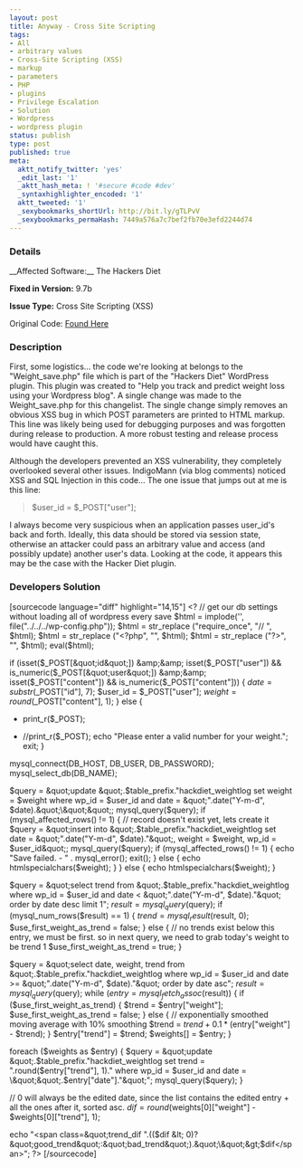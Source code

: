 ```yaml
---
layout: post
title: Anyway - Cross Site Scripting
tags:
- All
- arbitrary values
- Cross-Site Scripting (XSS)
- markup
- parameters
- PHP
- plugins
- Privilege Escalation
- Solution
- Wordpress
- wordpress plugin
status: publish
type: post
published: true
meta:
  aktt_notify_twitter: 'yes'
  _edit_last: '1'
  _aktt_hash_meta: ! '#secure #code #dev'
  _syntaxhighlighter_encoded: '1'
  aktt_tweeted: '1'
  _sexybookmarks_shortUrl: http://bit.ly/gTLPvV
  _sexybookmarks_permaHash: 7449a576a7c7bef2fb70e3efd2244d74
---
```

<h3>Details</h3>
__Affected Software:__ The Hackers Diet

__Fixed in Version:__  9.7b

__Issue Type:__ Cross Site Scripting (XSS)

Original Code: <a title="Anyway" href="http://spotthevuln.com/2010/12/anyway/" target="_blank">Found    Here</a>
<h3>Description</h3>
First, some logistics… the code we're looking at belongs to the "Weight_save.php" file which is part of the "Hackers Diet" WordPress plugin.  This plugin was created to "Help you track and predict weight loss using your Wordpress blog".  A single change was made to the Weight_save.php for this changelist.  The single change simply removes an obvious XSS bug in which POST parameters are printed to HTML markup.  This line was likely being used for debugging purposes and was forgotten during release to production.  A more robust testing and release process would have caught this.

Although the developers prevented an XSS vulnerability, they completely overlooked several other issues.  IndigoMann (via blog comments) noticed XSS and SQL Injection in this code…  The one issue that jumps out at me is this line:
<blockquote>$user_id = $_POST["user"];</blockquote>
I always become very suspicious when an application passes user_id's back and forth.  Ideally, this data should be stored via session state, otherwise an attacker could pass an arbitrary value and access (and possibly update) another user's data.  Looking at the code, it appears this may be the case with the Hacker Diet plugin.
<h3>Developers Solution</h3>
[sourcecode language="diff" highlight="14,15"]
&lt;?
// get our db settings without loading all of wordpress every save
$html = implode('', file(&quot;../../../wp-config.php&quot;));
$html = str_replace (&quot;require_once&quot;, &quot;// &quot;, $html);
$html = str_replace (&quot;&lt;?php&quot;, &quot;&quot;, $html);
$html = str_replace (&quot;?&gt;&quot;, &quot;&quot;, $html);
eval($html);

if (isset($_POST[&quot;id&quot;]) &amp;&amp; isset($_POST[&quot;user&quot;]) &amp;&amp; is_numeric($_POST[&quot;user&quot;]) &amp;&amp; isset($_POST[&quot;content&quot;]) &amp;&amp; is_numeric($_POST[&quot;content&quot;])) {
	$date = substr($_POST[&quot;id&quot;], 7);
	$user_id = $_POST[&quot;user&quot;];
	$weight = round($_POST[&quot;content&quot;], 1);
} else {
-	print_r($_POST);
+	//print_r($_POST);
	echo &quot;Please enter a valid number for your weight.&quot;;
	exit;
}

mysql_connect(DB_HOST, DB_USER, DB_PASSWORD);
mysql_select_db(DB_NAME);

$query = &quot;update &quot;.$table_prefix.&quot;hackdiet_weightlog set weight = $weight where wp_id = $user_id and date = \&quot;&quot;.date(&quot;Y-m-d&quot;, $date).&quot;\&quot;&quot;;
mysql_query($query);
if (mysql_affected_rows() != 1) {
	// record doesn't exist yet, lets create it
	$query = &quot;insert into &quot;.$table_prefix.&quot;hackdiet_weightlog set date = \&quot;&quot;.date(&quot;Y-m-d&quot;, $date).&quot;\&quot;, weight = $weight, wp_id = $user_id&quot;;
	mysql_query($query);
	if (mysql_affected_rows() != 1) {
		echo &quot;Save failed. - &quot; . mysql_error();
		exit();
	} else {
		echo htmlspecialchars($weight);
	}
} else {
	echo htmlspecialchars($weight);
}

$query = &quot;select trend from &quot;.$table_prefix.&quot;hackdiet_weightlog where wp_id = $user_id and date &lt; \&quot;&quot;.date(&quot;Y-m-d&quot;, $date).&quot;\&quot; order by date desc limit 1&quot;;
$result = mysql_query($query);
if (mysql_num_rows($result) == 1) {
	$trend = mysql_result($result, 0);
	$use_first_weight_as_trend = false;
} else {
	// no trends exist below this entry, we must be first.  so in next query, we need to grab today's weight to be trend 1
	$use_first_weight_as_trend = true;
}

$query = &quot;select date, weight, trend from &quot;.$table_prefix.&quot;hackdiet_weightlog where wp_id = $user_id and date &gt;= \&quot;&quot;.date(&quot;Y-m-d&quot;, $date).&quot;\&quot; order by date asc&quot;;
$result = mysql_query($query);
while ($entry = mysql_fetch_assoc($result)) {
	if ($use_first_weight_as_trend) {
		$trend = $entry[&quot;weight&quot;];
		$use_first_weight_as_trend = false;
	} else {
		// exponentially smoothed moving average with 10% smoothing
		$trend = $trend + 0.1 * ($entry[&quot;weight&quot;] - $trend);
	}
	$entry[&quot;trend&quot;] = $trend;
	$weights[] = $entry;
}

foreach ($weights as $entry) {
	$query = &quot;update &quot;.$table_prefix.&quot;hackdiet_weightlog set trend = &quot;.round($entry[&quot;trend&quot;], 1).&quot; where wp_id = $user_id and date = \&quot;&quot;.$entry[&quot;date&quot;].&quot;\&quot;&quot;;
	mysql_query($query);
}

// 0 will always be the edited date, since the list contains the edited entry + all the ones after it, sorted asc.
$dif = round($weights[0][&quot;weight&quot;] - $weights[0][&quot;trend&quot;], 1);

echo &quot;&lt;span class=\&quot;trend_dif &quot;.(($dif &lt; 0)?&quot;good_trend&quot;:&quot;bad_trend&quot;).&quot;\&quot;&gt;$dif&lt;/span&gt;&quot;;
?&gt;
[/sourcecode] 

